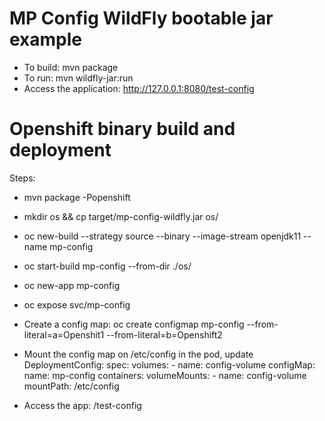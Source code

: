 # MP Config WildFly bootable jar example

* To build: mvn package
* To run: mvn wildfly-jar:run
* Access the application: http://127.0.0.1:8080/test-config

Openshift binary build and deployment
=====================================

Steps:
* mvn package -Popenshift
* mkdir os && cp target/mp-config-wildfly.jar os/
* oc new-build --strategy source --binary --image-stream openjdk11 --name mp-config
* oc start-build mp-config --from-dir ./os/
* oc new-app mp-config
* oc expose svc/mp-config
* Create a config map: oc create configmap mp-config --from-literal=a=Openshit1 --from-literal=b=Openshift2
* Mount the config map on /etc/config in the pod, update DeploymentConfig:
  spec:
    volumes:
        - name: config-volume
          configMap:
            name: mp-config
    containers:
        volumeMounts:
            - name: config-volume
              mountPath: /etc/config

* Access the app: <route>/test-config
